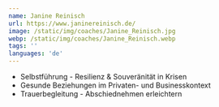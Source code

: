 ```yaml
---
name: Janine Reinisch
url: https://www.janinereinisch.de/
image: /static/img/coaches/Janine_Reinisch.jpg
webp: /static/img/coaches/Janine_Reinisch.webp
tags: ''
languages: 'de'
---
```


<ul><li>Selbstführung - Resilienz &amp; Souveränität in Krisen</li><li>Gesunde Beziehungen im Privaten- und Businesskontext&nbsp;</li><li>Trauerbegleitung - Abschiednehmen erleichtern</li></ul>